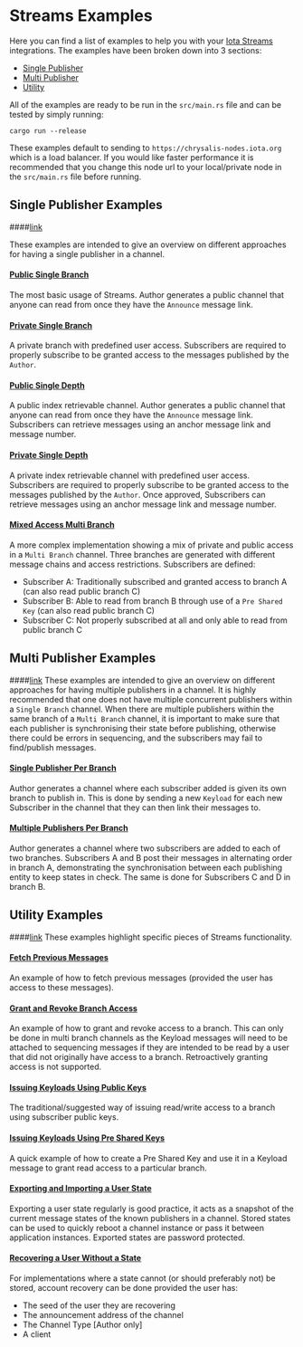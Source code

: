 # Streams Examples
Here you can find a list of examples to help you with your [Iota Streams](https://github.com/iotaledger/streams) 
integrations. The examples have been broken down into 3 sections:
 
- [Single Publisher](#single-publisher-examples) 
- [Multi Publisher](#multi-publisher-examples)
- [Utility](#utility-examples)

All of the examples are ready to be run in the `src/main.rs` file and can be tested by simply running: 

```
cargo run --release
```

These examples default to sending to `https://chrysalis-nodes.iota.org` which is a load balancer. If you 
would like faster performance it is recommended that you change this node url to your local/private node 
in the `src/main.rs` file before running. 

## Single Publisher Examples 
####[link](src/examples/single_publisher)

These examples are intended to give an overview on different approaches for having a single publisher 
in a channel. 

#### [Public Single Branch](src/examples/single_publisher/single_branch_public.rs)
The most basic usage of Streams. Author generates a public channel that anyone can read from once they
have the `Announce` message link.

#### [Private Single Branch](src/examples/single_publisher/single_branch_private.rs)
A private branch with predefined user access. Subscribers are required to properly subscribe to be granted
access to the messages published by the `Author`.

#### [Public Single Depth](src/examples/single_publisher/single_depth_public.rs)
A public index retrievable channel. Author generates a public channel that anyone can read from once they
have the `Announce` message link. Subscribers can retrieve messages using an anchor message link and message 
number.

#### [Private Single Depth](src/examples/single_publisher/single_depth_private.rs)
A private index retrievable channel with predefined user access. Subscribers are required to properly subscribe 
to be granted access to the messages published by the `Author`. Once approved, Subscribers can retrieve messages 
using an anchor message link and message number. 

#### [Mixed Access Multi Branch](src/examples/single_publisher/multi_branch_mixed_privacy.rs)
A more complex implementation showing a mix of private and public access in a `Multi Branch` channel. Three 
branches are generated with different message chains and access restrictions. Subscribers are defined:
- Subscriber A: Traditionally subscribed and granted access to branch A (can also read public branch C)
- Subscriber B: Able to read from branch B through use of a `Pre Shared Key` (can also read public branch C)
- Subscriber C: Not properly subscribed at all and only able to read from public branch C


## Multi Publisher Examples 
####[link](src/examples/multi_publisher)
These examples are intended to give an overview on different approaches for having multiple publishers 
in a channel. It is highly recommended that one does not have multiple concurrent publishers within a 
`Single Branch` channel. When there are multiple publishers within the same branch of a `Multi Branch` 
channel, it is important to make sure that each publisher is synchronising their state before publishing, 
otherwise there could be errors in sequencing, and the subscribers may fail to find/publish messages. 

#### [Single Publisher Per Branch](src/examples/multi_publisher/single_pub_per_branch.rs)
Author generates a channel where each subscriber added is given its own branch to publish in. This is 
done by sending a new `Keyload` for each new Subscriber in the channel that they can then link their 
messages to.

#### [Multiple Publishers Per Branch](src/examples/multi_publisher/multi_pub_per_branch.rs)
Author generates a channel where two subscribers are added to each of two branches. Subscribers A and B 
post their messages in alternating order in branch A, demonstrating the synchronisation between each 
publishing entity to keep states in check. The same is done for Subscribers C and D in branch B. 


## Utility Examples 
####[link](src/examples/utility)
These examples highlight specific pieces of Streams functionality. 

#### [Fetch Previous Messages](src/examples/utility/fetch_prev.rs)
An example of how to fetch previous messages (provided the user has access to these messages).

#### [Grant and Revoke Branch Access](src/examples/utility/grant_and_revoke_access.rs)
An example of how to grant and revoke access to a branch. This can only be done in multi branch channels 
as the Keyload messages will need to be attached to sequencing messages if they are intended to be read 
by a user that did not originally have access to a branch. Retroactively granting access is not supported.  

#### [Issuing Keyloads Using Public Keys](src/examples/utility/pk_keyloads.rs)
The traditional/suggested way of issuing read/write access to a branch using subscriber public keys. 

#### [Issuing Keyloads Using Pre Shared Keys](src/examples/utility/psk_keyloads.rs)
A quick example of how to create a Pre Shared Key and use it in a Keyload message to grant read access
to a particular branch.

#### [Exporting and Importing a User State](src/examples/utility/state_recovery.rs)
Exporting a user state regularly is good practice, it acts as a snapshot of the current message states 
of the known publishers in a channel. Stored states can be used to quickly reboot a channel instance or 
pass it between application instances. Exported states are password protected. 

#### [Recovering a User Without a State](src/examples/utility/stateless_recovery.rs) 
For implementations where a state cannot (or should preferably not) be stored, account recovery can be
done provided the user has:
- The seed of the user they are recovering
- The announcement address of the channel 
- The Channel Type [Author only]
- A client
